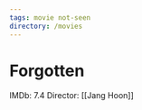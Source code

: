 ```yaml
---
tags: movie not-seen
directory: /movies
---
```

# Forgotten

IMDb: 7.4
Director: [[Jang Hoon]]

